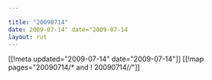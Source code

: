 ```yaml
---

title: "20090714"
date: 2009-07-14" date="2009-07-14
layout: rut
---
```


[[!meta updated="2009-07-14" date="2009-07-14"]]
[[!map pages="20090714/* and ! 20090714/*/*"]]
